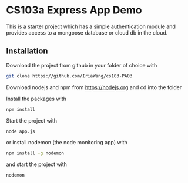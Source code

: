 # CS103a Express App Demo

This is a starter project which has a simple authentication module and provides access to a mongoose database or cloud db in the cloud. 

## Installation
Download the project from github in your folder of choice with
```bash
git clone https://github.com/IriaWang/cs103-PA03
```

Download nodejs and npm from https://nodejs.org and cd into the folder

Install the packages with
``` bash
npm install
```
Start the project with
``` bash
node app.js
```
or install nodemon (the node monitoring app) with
``` bash
npm install -g nodemon
```
and start the project with
``` bash
nodemon
```

